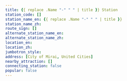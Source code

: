 ```yaml
---
title: {{ replace .Name "-" " " | title }} Station
station_code: []
station_name_en: {{ replace .Name "-" " " | title }}
station_name_zh: 
route_sign: []
alternate_station_name_en: 
alternate_station_name_zh: 
location_en: 
location_zh: 
jumbotron_style: 
address: [City of Mirai, United Cities]
nearby_attraction: []
connecting_station: false
popular: false
---
```


